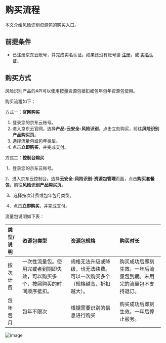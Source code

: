 # 购买流程

本文介绍风险识别资源包的购买入口。

## 前提条件

- 已注册京东云账号，并完成实名认证。如果还没有账号请 [注册](https://accounts.jdcloud.com/p/regPage?source=jdcloud&ReturnUrl=//uc.jdcloud.com/passport/complete?returnUrl=http://uc.jdcloud.com/redirect/loginRouter?returnUrl=https%3A%2F%2Fwww.jdcloud.com%2Fhelp%2Fdetail%2F734%2FisCatalog%2F1)，或 [实名认证](https://uc.jdcloud.com/account/certify)。

## 		购买方式

风险识别产品的API可以使用按量资源包抵扣或包年包年资源包使用。

购买流程如下：

方式一：**官网购买**

1. 登录您的京东云账号。
2. 进入京东云官网，选择**产品-云安全-风险识别**，点击立刻购买，前往**风险识别产品购买页**。
3. 选择流量包或包年类型。
4. 点击**立即购买**，并完成支付。

  方式二：**控制台购买**

​	 1、登录您的京东云账号。

​	 2、进入京东云控制台，选择**云安全-风险识别**-**资源包管理**页面，点击**购买套餐包**，前往**风险识别产品购买页**。

​	 3、选择按次计费或包年包月类型。

​	 4、点击**立即购买**，并完成支付。

流量包说明如下表：

| 类型/说明 | 资源包类型                                                   | 资源包规格                                                   | 购买时长                                                     |
| :-------- | :----------------------------------------------------------- | :----------------------------------------------------------- | :----------------------------------------------------------- |
| 按次计费  | 一次性流量包。使用完或者到期即失效，可以购买多个，按照购买的时间顺序抵扣。 | 规格无法升级或降级，也无法续费。可以一次购买多个（规格越高，折扣越大）。 | 购买成功后即刻生效。一年后流量包到期。未用完的流量包不支持退订。 |
| 包年包月  | 包年不限次                                                   | 根据需要识别的信息进行购买                                   | 购买成功后即刻生效。一年后停止服务。                         |

![image](../../../..//image/Risk-Detection/Pricing/resource.jpg)

